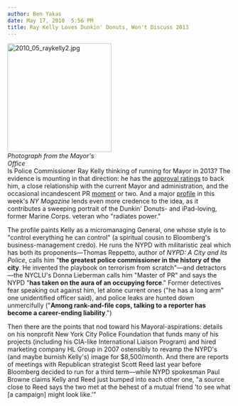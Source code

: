 ```yaml
---
author: Ben Yakas
date: May 17, 2010  5:56 PM
title: Ray Kelly Loves Dunkin' Donuts, Won't Discuss 2013
---
```


<p><span class="mt-enclosure mt-enclosure-image" style="display: inline;"> </span></p><div class="image-left" style=" width:234px; "> <img alt="2010_05_raykelly2.jpg" src="https://web.archive.org/web/20110916223409im_/http://gothamist.com/attachments/jen/2010_05_raykelly2.jpg" width="234" height="245"> <br> <i>Photograph from the Mayor&apos;s Office</i></div> Is Police Commissioner Ray Kelly thinking of running for Mayor in 2013? The evidence is mounting in that direction: he has the <a href="https://web.archive.org/web/20110916223409/http://gothamist.com/2010/02/19/nypd_commissioner_is_more_popular_t.php">approval ratings</a> to back him, a close relationship with the current Mayor and administration, and the occasional incandescent PR <a href="https://web.archive.org/web/20110916223409/http://gothamist.com/2010/03/17/ray_kelly_rescues_damsel_in_distres_1.php">moment</a> or two. And a major <a href="https://web.archive.org/web/20110916223409/http://nymag.com/news/crimelaw/66025/">profile</a> in this week&apos;s <em>NY Magazine</em> lends even more credence to the idea, as it contributes a sweeping portrait of the Dunkin&apos; Donuts- and iPad-loving, former Marine Corps. veteran who &quot;radiates power.&quot;<p></p>

<p>The profile paints Kelly as a micromanaging General, one whose style is to &quot;control everything he can control&quot; (a spiritual cousin to Bloomberg&apos;s business-management credo). He runs the NYPD with militaristic zeal which has both its proponents&#x2014;Thomas Reppetto, author of <em>NYPD: A City and Its Police</em>, calls him &quot;<strong>the greatest police commissioner in the history of the city</strong>. He invented the playbook on terrorism from scratch&quot;&#x2014;and detractors&#x2014;the NYCLU&apos;s Donna Lieberman  calls him &quot;Master of PR&quot; and says the NYPD &quot;<strong>has taken on the aura of an occupying force</strong>.&quot; Former detectives fear speaking out against him, let alone current ones (&quot;he has a long arm&quot; one unidentified officer said), and police leaks are hunted down unmercifully (&quot;<strong>Among rank-and-file cops, talking to a reporter has become a career-ending liability</strong>.&quot;) </p>

<p>Then there are the points that nod toward his Mayoral-aspirations: details on his nonprofit New York City Police Foundation that funds many of his projects (including his CIA-like International Liaison Program) and hired marketing company HL Group in 2007 ostensibly to revamp the NYPD&apos;s (and maybe burnish Kelly&apos;s) image for $8,500/month. And there are reports of meetings with Republican strategist Scott Reed last year before Bloomberg decided to run for a third term&#x2014;while NYPD spokesman Paul Browne claims Kelly and Reed just bumped into each other one, &quot;a source close to Reed says the two met at the behest of a mutual friend &apos;to see what [a campaign] might look like.&apos;&quot; </p>